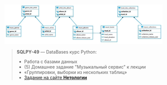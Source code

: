 ![logo](/logo.png)
> **SQLPY-49** — DataBases курс Python: 
> *    Работа с базами данных
> *    (5) Домашнее задание "Музыкальный сервис" к лекции
> *    «Группировки, выборки из нескольких таблиц»
> *    [Задание на сайте **Нетологии**](https://github.com/netology-code/py-homeworks-db/tree/master/dml-advanced)